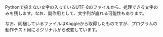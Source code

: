 Pythonで扱えない文字の入っているUTF-8のファイルから、処理できる文字のみを残します。なお、副作用として、文字列が崩れる可能性もあります。


なお、同梱しているファイルはKaggleから取得したものですが、プログラムの動作テスト用にオジリナルから改変しています。